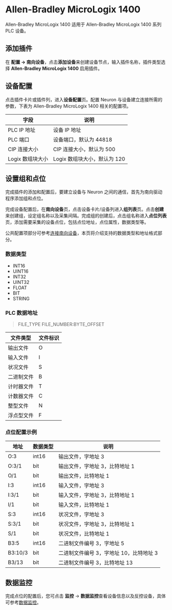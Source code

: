 # Allen-Bradley MicroLogix 1400

Allen-Bradley MicroLogix 1400 适用于 Allen-Bradley MicroLogix 1400 系列 PLC 设备。

## 添加插件

在 **配置 -> 南向设备**，点击**添加设备**来创建设备节点，输入插件名称，插件类型选择 **Allen-Bradley MicroLogix 1400** 启用插件。

## 设备配置

点击插件卡片或插件列，进入**设备配置**页。配置 Neuron 与设备建立连接所需的参数，下表为 Allen-Bradley MicroLogix 1400 相关的配置项。

| 字段 | 说明                  |
| ---- | --------------------- |
| PLC IP 地址 | 设备 IP 地址            |
| PLC 端口 | 设备端口，默认为 44818 |
| CIP 连接大小 | CIP 连接大小，默认为 500     |
| Logix 数组块大小 | Logix 数组块大小，默认为 120     |

## 设置组和点位

完成插件的添加和配置后，要建立设备与 Neuron 之间的通信，首先为南向驱动程序添加组和点位。

完成设备配置后，在**南向设备**页，点击设备卡片/设备列进入**组列表**页。点击**创建**来创建组，设定组名称以及采集间隔。完成组的创建后，点击组名称进入**点位列表**页，添加需要采集的设备点位，包括点位地址，点位属性，数据类型等。

公共配置项部分可参考[连接南向设备](../south-devices.md)，本页将介绍支持的数据类型和地址格式部分。

### 数据类型

* INT16
* UINT16
* INT32
* UINT32
* FLOAT
* BIT
* STRING

### PLC 数据地址

>  FILE_TYPE FILE_NUMBER:BYTE_OFFSET


| 文件类型 | 文件标识                 |
| ---- | --------------------- |
| 输出文件 | O |
| 输入文件| I |
| 状况文件| S |
| 二进制文件| B |
| 计时器文件| T |
| 计数器文件| C |
| 整型文件| N |
| 浮点型文件| F |

### 点位配置示例

| 地址        | 数据类型 | 说明      |
| ---------- | ------- | -------- |
| O:3         | int16   | 输出文件，字地址 3 |
| O:3/1        | bit   | 输出文件，字地址 3，比特地址 1 |
| O/1        | bit   | 输出文件，比特地址 1 |
| I:3         | int16   | 输入文件，字地址 3 |
| I:3/1        | bit   | 输入文件，字地址 3，比特地址 1 |
| I/1        | bit   | 输入文件，比特地址 1 |
| S:3         | int16   | 状况文件，字地址 3 |
| S:3/1        | bit   | 状况文件，字地址 3，比特地址 1 |
| S/1        | bit   | 状况文件，比特地址 1 |
| B3:5         | int16   | 二进制文件编号 3，字地址 5 |
| B3:10/3        | bit   | 二进制文件编号 3，字地址 10，比特地址 3 |
| B3/13        | bit   | 二进制文件编号 3，比特地址 13 |


## 数据监控

完成点位的配置后，您可点击 **监控** -> **数据监控**查看设备信息以及反控设备，具体可参考[数据监控](../../../usage/monitoring.md)。